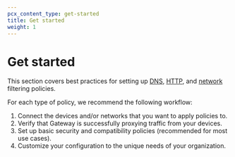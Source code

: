 ```yaml
---
pcx_content_type: get-started
title: Get started
weight: 1
---
```


# Get started

This section covers best practices for setting up [DNS](/cloudflare-one/policies/filtering/initial-setup/dns/), [HTTP](/cloudflare-one/policies/filtering/initial-setup/http/), and [network](/cloudflare-one/policies/filtering/initial-setup/network/) filtering policies.

For each type of policy, we recommend the following workflow:

1. Connect the devices and/or networks that you want to apply policies to.
2. Verify that Gateway is successfully proxying traffic from your devices.
3. Set up basic security and compatibility policies (recommended for most use cases).
4. Customize your configuration to the unique needs of your organization.
